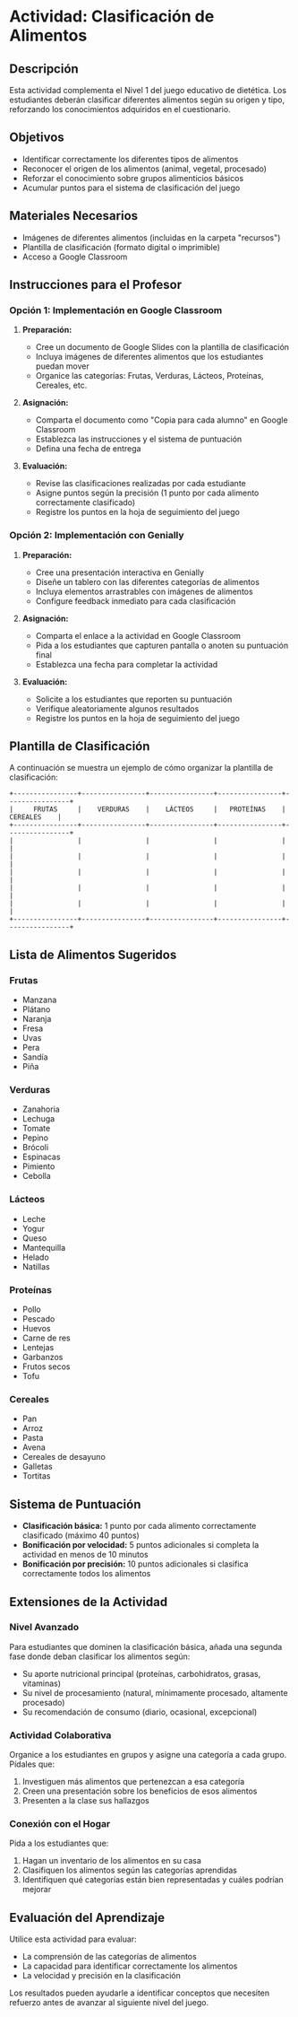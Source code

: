 # Actividad: Clasificación de Alimentos

## Descripción
Esta actividad complementa el Nivel 1 del juego educativo de dietética. Los estudiantes deberán clasificar diferentes alimentos según su origen y tipo, reforzando los conocimientos adquiridos en el cuestionario.

## Objetivos
- Identificar correctamente los diferentes tipos de alimentos
- Reconocer el origen de los alimentos (animal, vegetal, procesado)
- Reforzar el conocimiento sobre grupos alimenticios básicos
- Acumular puntos para el sistema de clasificación del juego

## Materiales Necesarios
- Imágenes de diferentes alimentos (incluidas en la carpeta "recursos")
- Plantilla de clasificación (formato digital o imprimible)
- Acceso a Google Classroom

## Instrucciones para el Profesor

### Opción 1: Implementación en Google Classroom

1. **Preparación:**
   - Cree un documento de Google Slides con la plantilla de clasificación
   - Incluya imágenes de diferentes alimentos que los estudiantes puedan mover
   - Organice las categorías: Frutas, Verduras, Lácteos, Proteínas, Cereales, etc.

2. **Asignación:**
   - Comparta el documento como "Copia para cada alumno" en Google Classroom
   - Establezca las instrucciones y el sistema de puntuación
   - Defina una fecha de entrega

3. **Evaluación:**
   - Revise las clasificaciones realizadas por cada estudiante
   - Asigne puntos según la precisión (1 punto por cada alimento correctamente clasificado)
   - Registre los puntos en la hoja de seguimiento del juego

### Opción 2: Implementación con Genially

1. **Preparación:**
   - Cree una presentación interactiva en Genially
   - Diseñe un tablero con las diferentes categorías de alimentos
   - Incluya elementos arrastrables con imágenes de alimentos
   - Configure feedback inmediato para cada clasificación

2. **Asignación:**
   - Comparta el enlace a la actividad en Google Classroom
   - Pida a los estudiantes que capturen pantalla o anoten su puntuación final
   - Establezca una fecha para completar la actividad

3. **Evaluación:**
   - Solicite a los estudiantes que reporten su puntuación
   - Verifique aleatoriamente algunos resultados
   - Registre los puntos en la hoja de seguimiento del juego

## Plantilla de Clasificación

A continuación se muestra un ejemplo de cómo organizar la plantilla de clasificación:

```
+----------------+----------------+----------------+----------------+----------------+
|     FRUTAS     |    VERDURAS    |    LÁCTEOS     |   PROTEÍNAS    |    CEREALES    |
+----------------+----------------+----------------+----------------+----------------+
|                |                |                |                |                |
|                |                |                |                |                |
|                |                |                |                |                |
|                |                |                |                |                |
|                |                |                |                |                |
+----------------+----------------+----------------+----------------+----------------+
```

## Lista de Alimentos Sugeridos

### Frutas
- Manzana
- Plátano
- Naranja
- Fresa
- Uvas
- Pera
- Sandía
- Piña

### Verduras
- Zanahoria
- Lechuga
- Tomate
- Pepino
- Brócoli
- Espinacas
- Pimiento
- Cebolla

### Lácteos
- Leche
- Yogur
- Queso
- Mantequilla
- Helado
- Natillas

### Proteínas
- Pollo
- Pescado
- Huevos
- Carne de res
- Lentejas
- Garbanzos
- Frutos secos
- Tofu

### Cereales
- Pan
- Arroz
- Pasta
- Avena
- Cereales de desayuno
- Galletas
- Tortitas

## Sistema de Puntuación

- **Clasificación básica:** 1 punto por cada alimento correctamente clasificado (máximo 40 puntos)
- **Bonificación por velocidad:** 5 puntos adicionales si completa la actividad en menos de 10 minutos
- **Bonificación por precisión:** 10 puntos adicionales si clasifica correctamente todos los alimentos

## Extensiones de la Actividad

### Nivel Avanzado
Para estudiantes que dominen la clasificación básica, añada una segunda fase donde deban clasificar los alimentos según:
- Su aporte nutricional principal (proteínas, carbohidratos, grasas, vitaminas)
- Su nivel de procesamiento (natural, mínimamente procesado, altamente procesado)
- Su recomendación de consumo (diario, ocasional, excepcional)

### Actividad Colaborativa
Organice a los estudiantes en grupos y asigne una categoría a cada grupo. Pídales que:
1. Investiguen más alimentos que pertenezcan a esa categoría
2. Creen una presentación sobre los beneficios de esos alimentos
3. Presenten a la clase sus hallazgos

### Conexión con el Hogar
Pida a los estudiantes que:
1. Hagan un inventario de los alimentos en su casa
2. Clasifiquen los alimentos según las categorías aprendidas
3. Identifiquen qué categorías están bien representadas y cuáles podrían mejorar

## Evaluación del Aprendizaje

Utilice esta actividad para evaluar:
- La comprensión de las categorías de alimentos
- La capacidad para identificar correctamente los alimentos
- La velocidad y precisión en la clasificación

Los resultados pueden ayudarle a identificar conceptos que necesiten refuerzo antes de avanzar al siguiente nivel del juego.
